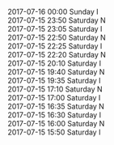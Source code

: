 2017-07-16 00:00 Sunday  I  
2017-07-15 23:50 Saturday  N  
2017-07-15 23:05 Saturday  I  
2017-07-15 22:50 Saturday  N  
2017-07-15 22:25 Saturday  I  
2017-07-15 22:20 Saturday  N  
2017-07-15 20:10 Saturday  I  
2017-07-15 19:40 Saturday  N  
2017-07-15 19:35 Saturday  I  
2017-07-15 17:10 Saturday  N  
2017-07-15 17:00 Saturday  I  
2017-07-15 16:35 Saturday  N  
2017-07-15 16:30 Saturday  I  
2017-07-15 16:00 Saturday  N  
2017-07-15 15:50 Saturday  I  
